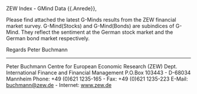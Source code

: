 ZEW Index - GMind Data
{{.Anrede}},

Please find attached the latest G-Minds results from the ZEW financial market survey. G-Mind(Stocks) and G-Mind(Bonds) are subindices of G-Mind. They reflect the sentiment at the German stock market and the German bond market respectively.

Regards
  Peter Buchmann

---------------------------------------------------------------------
Peter Buchmann
Centre for European Economic Research (ZEW)
Dept. International Finance and Financial Management 
P.O.Box 103443 - D-68034 Mannheim
Phone: +49 (0)621 1235-165 - Fax: +49 (0)621 1235-223
E-Mail: buchmann@zew.de - Internet: www.zew.de 
